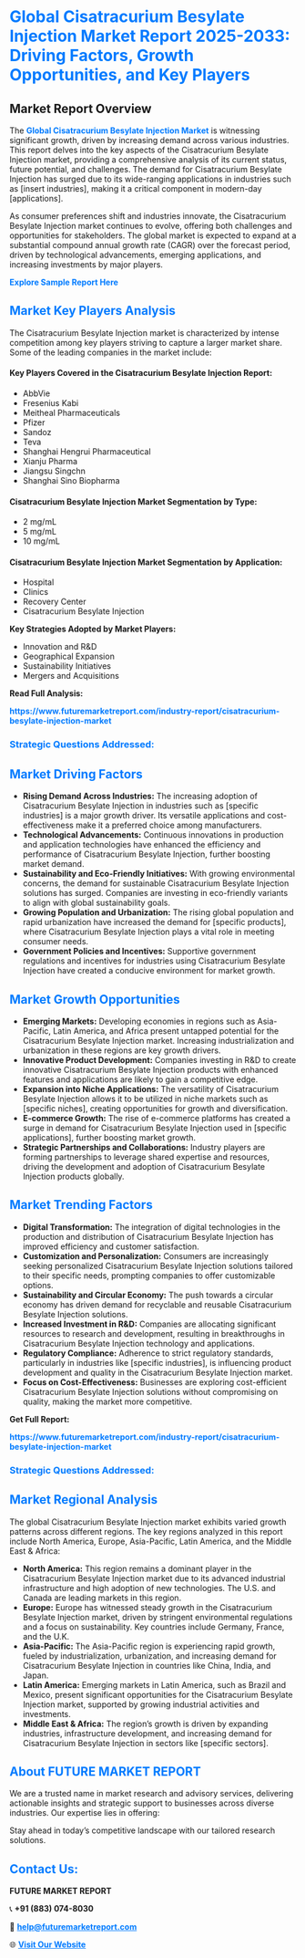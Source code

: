<h1 style="color: #007BFF;">Global Cisatracurium Besylate Injection Market Report 2025-2033: Driving Factors, Growth Opportunities, and Key Players</h1>

<section id="overview">
<h2>Market Report Overview</h2>
<p>The <a href="https://www.futuremarketreport.com/industry-report/cisatracurium-besylate-injection-market" style="color: #007BFF; text-decoration: none;"><strong>Global Cisatracurium Besylate Injection Market</strong></a> is witnessing significant growth, driven by increasing demand across various industries. This report delves into the key aspects of the Cisatracurium Besylate Injection market, providing a comprehensive analysis of its current status, future potential, and challenges. The demand for Cisatracurium Besylate Injection has surged due to its wide-ranging applications in industries such as [insert industries], making it a critical component in modern-day [applications].</p>
<p>As consumer preferences shift and industries innovate, the Cisatracurium Besylate Injection market continues to evolve, offering both challenges and opportunities for stakeholders. The global market is expected to expand at a substantial compound annual growth rate (CAGR) over the forecast period, driven by technological advancements, emerging applications, and increasing investments by major players.</p>
</section>

<section id="overview">
<p><a href="https://www.futuremarketreport.com/request-sample/reportId=124019" style="color: #007BFF; text-decoration: none;"><strong>Explore Sample Report Here</strong></a></p>
</section>

<section id="key-players">
<h2 style="color: #007BFF;">Market Key Players Analysis</h2>
<p>The Cisatracurium Besylate Injection market is characterized by intense competition among key players striving to capture a larger market share. Some of the leading companies in the market include:</p>
<h4>Key Players Covered in the Cisatracurium Besylate Injection Report:</h4>
<ul><li>AbbVie</li><li>Fresenius Kabi</li><li>Meitheal Pharmaceuticals</li><li>Pfizer</li><li>Sandoz</li><li>Teva</li><li>Shanghai Hengrui Pharmaceutical</li><li>Xianju Pharma</li><li>Jiangsu Singchn</li><li>Shanghai Sino Biopharma</li></ul>
<h4>Cisatracurium Besylate Injection Market Segmentation by Type:</h4>
<ul><li>2 mg/mL</li><li>5 mg/mL</li><li>10 mg/mL</li></ul>

<h4>Cisatracurium Besylate Injection Market Segmentation by Application:</h4>
<ul><li>Hospital</li><li>Clinics</li><li>Recovery Center</li><li>Cisatracurium Besylate Injection</li></ul>
<p><strong>Key Strategies Adopted by Market Players:</strong></p>
<ul>
<li>Innovation and R&D</li>
<li>Geographical Expansion</li>
<li>Sustainability Initiatives</li>
<li>Mergers and Acquisitions</li>
</ul>
</section>

<section>
<p><strong>Read Full Analysis: </strong></p><a href="https://www.futuremarketreport.com/industry-report/cisatracurium-besylate-injection-market" style="color: #007BFF; text-decoration: none;"><strong>https://www.futuremarketreport.com/industry-report/cisatracurium-besylate-injection-market</strong></a>
<h3 style="color: #007BFF;">Strategic Questions Addressed:</h3>
</section>

<section id="driving-factors">
<h2 style="color: #007BFF;">Market Driving Factors</h2>
<ul>
<li><strong>Rising Demand Across Industries:</strong> The increasing adoption of Cisatracurium Besylate Injection in industries such as [specific industries] is a major growth driver. Its versatile applications and cost-effectiveness make it a preferred choice among manufacturers.</li>
<li><strong>Technological Advancements:</strong> Continuous innovations in production and application technologies have enhanced the efficiency and performance of Cisatracurium Besylate Injection, further boosting market demand.</li>
<li><strong>Sustainability and Eco-Friendly Initiatives:</strong> With growing environmental concerns, the demand for sustainable Cisatracurium Besylate Injection solutions has surged. Companies are investing in eco-friendly variants to align with global sustainability goals.</li>
<li><strong>Growing Population and Urbanization:</strong> The rising global population and rapid urbanization have increased the demand for [specific products], where Cisatracurium Besylate Injection plays a vital role in meeting consumer needs.</li>
<li><strong>Government Policies and Incentives:</strong> Supportive government regulations and incentives for industries using Cisatracurium Besylate Injection have created a conducive environment for market growth.</li>
</ul>
</section>

<section id="growth-opportunities">
<h2 style="color: #007BFF;">Market Growth Opportunities</h2>
<ul>
<li><strong>Emerging Markets:</strong> Developing economies in regions such as Asia-Pacific, Latin America, and Africa present untapped potential for the Cisatracurium Besylate Injection market. Increasing industrialization and urbanization in these regions are key growth drivers.</li>
<li><strong>Innovative Product Development:</strong> Companies investing in R&D to create innovative Cisatracurium Besylate Injection products with enhanced features and applications are likely to gain a competitive edge.</li>
<li><strong>Expansion into Niche Applications:</strong> The versatility of Cisatracurium Besylate Injection allows it to be utilized in niche markets such as [specific niches], creating opportunities for growth and diversification.</li>
<li><strong>E-commerce Growth:</strong> The rise of e-commerce platforms has created a surge in demand for Cisatracurium Besylate Injection used in [specific applications], further boosting market growth.</li>
<li><strong>Strategic Partnerships and Collaborations:</strong> Industry players are forming partnerships to leverage shared expertise and resources, driving the development and adoption of Cisatracurium Besylate Injection products globally.</li>
</ul>
</section>

<section id="trending-factors">
<h2 style="color: #007BFF;">Market Trending Factors</h2>
<ul>
<li><strong>Digital Transformation:</strong> The integration of digital technologies in the production and distribution of Cisatracurium Besylate Injection has improved efficiency and customer satisfaction.</li>
<li><strong>Customization and Personalization:</strong> Consumers are increasingly seeking personalized Cisatracurium Besylate Injection solutions tailored to their specific needs, prompting companies to offer customizable options.</li>
<li><strong>Sustainability and Circular Economy:</strong> The push towards a circular economy has driven demand for recyclable and reusable Cisatracurium Besylate Injection solutions.</li>
<li><strong>Increased Investment in R&D:</strong> Companies are allocating significant resources to research and development, resulting in breakthroughs in Cisatracurium Besylate Injection technology and applications.</li>
<li><strong>Regulatory Compliance:</strong> Adherence to strict regulatory standards, particularly in industries like [specific industries], is influencing product development and quality in the Cisatracurium Besylate Injection market.</li>
<li><strong>Focus on Cost-Effectiveness:</strong> Businesses are exploring cost-efficient Cisatracurium Besylate Injection solutions without compromising on quality, making the market more competitive.</li>
</ul>
</section>

<section>
<p><strong>Get Full Report: </strong></p><a href="https://www.futuremarketreport.com/industry-report/cisatracurium-besylate-injection-market" style="color: #007BFF; text-decoration: none;"><strong>https://www.futuremarketreport.com/industry-report/cisatracurium-besylate-injection-market</strong></a>
<h3 style="color: #007BFF;">Strategic Questions Addressed:</h3>
</section>


<section id="regional-analysis">
<h2 style="color: #007BFF;">Market Regional Analysis</h2>
<p>The global Cisatracurium Besylate Injection market exhibits varied growth patterns across different regions. The key regions analyzed in this report include North America, Europe, Asia-Pacific, Latin America, and the Middle East & Africa:</p>
<ul>
<li><strong>North America:</strong> This region remains a dominant player in the Cisatracurium Besylate Injection market due to its advanced industrial infrastructure and high adoption of new technologies. The U.S. and Canada are leading markets in this region.</li>
<li><strong>Europe:</strong> Europe has witnessed steady growth in the Cisatracurium Besylate Injection market, driven by stringent environmental regulations and a focus on sustainability. Key countries include Germany, France, and the U.K.</li>
<li><strong>Asia-Pacific:</strong> The Asia-Pacific region is experiencing rapid growth, fueled by industrialization, urbanization, and increasing demand for Cisatracurium Besylate Injection in countries like China, India, and Japan.</li>
<li><strong>Latin America:</strong> Emerging markets in Latin America, such as Brazil and Mexico, present significant opportunities for the Cisatracurium Besylate Injection market, supported by growing industrial activities and investments.</li>
<li><strong>Middle East & Africa:</strong> The region’s growth is driven by expanding industries, infrastructure development, and increasing demand for Cisatracurium Besylate Injection in sectors like [specific sectors].</li>
</ul>
</section>

<footer>
<h2 style="color: #007BFF;">About FUTURE MARKET REPORT</h2>
<p>We are a trusted name in market research and advisory services, delivering actionable insights and strategic support to businesses across diverse industries. Our expertise lies in offering:</p>

<p>Stay ahead in today’s competitive landscape with our tailored research solutions.</p>

<h2 style="color: #007BFF;">Contact Us:</h2>
<p><strong>FUTURE MARKET REPORT</strong></p>
<p>📞 <strong>+91 (883) 074-8030</strong></p>
<p>📧 <strong><a href="mailto:help@futuremarketreport.com" style="color: #007BFF;">help@futuremarketreport.com</a></strong></p>
<p>🌐 <strong><a href="https://www.futuremarketreport.com/" style="color: #007BFF;">Visit Our Website</a></strong></p>
</footer>